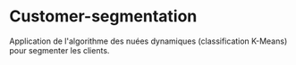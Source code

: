 # Customer-segmentation
Application de l'algorithme des nuées dynamiques (classification K-Means) pour segmenter les clients.
